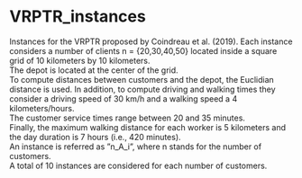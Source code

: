 # VRPTR_instances

Instances for the VRPTR proposed by Coindreau  et  al.  (2019).
Each instance considers a number of clients n = {20,30,40,50} located inside a square grid of 10 kilometers by 10 kilometers.  
The depot is located at the center of the grid.  
To compute distances between customers and the depot, the Euclidian distance is used.
In addition, to compute driving and walking times they consider a driving speed of 30 km/h  and a walking speed a 4 kilometers/hours.  
The customer service  times  range  between  20  and  35  minutes.   
Finally,  the  maximum walking  distance  for  each  worker  is  5  kilometers  and  the  day  duration  is 7  hours  (i.e.,  420  minutes).   
An  instance  is  referred  as  ”n_A_i”,  where  n stands for the number of customers.  
A total of 10 instances are considered for each number of customers.
